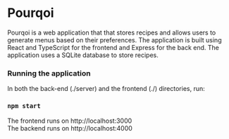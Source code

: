 # Pourqoi

Pourqoi is a web application that that stores recipes and allows users to generate menus based on their preferences. The application is built using React and TypeScript for the frontend and Express for the back end. 
The application uses a SQLite database to store recipes.


### Running the application

In both the back-end (./server) and the frontend (./) directories, run:

### `npm start`
  
The frontend runs on http://localhost:3000  
The backend runs on http://localhost:4000
